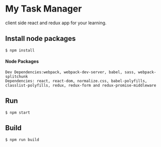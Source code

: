# My Task Manager
client side react and redux app for your learning.

## Install node packages
```
$ npm install
```

#### Node Packages
```
Dev Dependencies:webpack, webpack-dev-server, babel, sass, webpack-splitchunk
Dependencies: react, react-dom, normalize.css, babel-polyfills, classlist-polyfills, redux, redux-form and redux-promise-middleware
```

## Run
```
$ npm start
```

## Build
```
$ npm run build
```